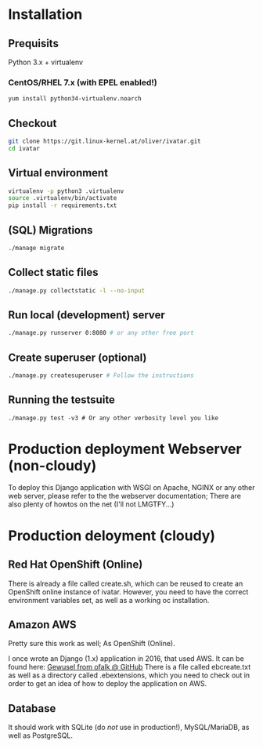 # Installation

## Prequisits

Python 3.x + virtualenv

### CentOS/RHEL 7.x (with EPEL enabled!)

```bash
yum install python34-virtualenv.noarch
```

## Checkout

~~~~bash
git clone https://git.linux-kernel.at/oliver/ivatar.git
cd ivatar
~~~~

## Virtual environment

~~~~bash
virtualenv -p python3 .virtualenv 
source .virtualenv/bin/activate
pip install -r requirements.txt
~~~~

## (SQL) Migrations

```bash
./manage migrate
```

## Collect static files

```bash
./manage.py collectstatic -l --no-input
```

## Run local (development) server

```bash
./manage.py runserver 0:8080 # or any other free port
```

## Create superuser (optional)

```bash
./manage.py createsuperuser # Follow the instructions
```

## Running the testsuite
```
./manage.py test -v3 # Or any other verbosity level you like
```

# Production deployment Webserver (non-cloudy)

To deploy this Django application with WSGI on Apache, NGINX or any other web server, please refer to the the webserver documentation; There are also plenty of howtos on the net (I'll not LMGTFY...)

# Production deloyment (cloudy)

## Red Hat OpenShift (Online)

There is already a file called create.sh, which can be reused to create an OpenShift online instance of ivatar. However, you need to have the correct environment variables set, as well as a working oc installation.

## Amazon AWS

Pretty sure this work as well; As OpenShift (Online).

I once wrote an Django (1.x) application in 2016, that used AWS. It can be found here:
[Gewusel from ofalk @ GitHub](https://github.com/ofalk/gewusel)
There is a file called ebcreate.txt as well as a directory called .ebextensions, which you need to check out in order to get an idea of how to deploy the application on AWS.

## Database

It should work with SQLite (do *not* use in production!), MySQL/MariaDB, as well as PostgreSQL.